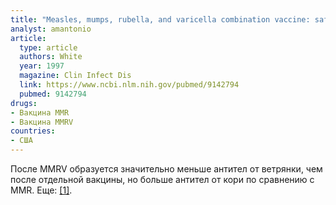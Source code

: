 ```yaml
---
title: "Measles, mumps, rubella, and varicella combination vaccine: safety and immunogenicity alone and in combination with other vaccines given to children. Measles, Mumps, Rubella, Varicella Vaccine Study Group"
analyst: amantonio
article:
  type: article
  authors: White
  year: 1997
  magazine: Clin Infect Dis
  link: https://www.ncbi.nlm.nih.gov/pubmed/9142794
  pubmed: 9142794
drugs:
- Вакцина MMR
- Вакцина MMRV
countries:
- США
---
```


После МMRV образуется значительно меньше антител от ветрянки, чем после отдельной вакцины, но больше антител от кори по сравнению с MMR. Еще: [[1]](https://www.ncbi.nlm.nih.gov/pubmed/9239770).
